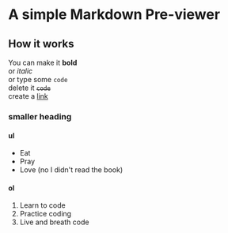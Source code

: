 A simple Markdown Pre-viewer
=====
How it works
-----
You can make it **bold**  
or *italic*  
or type some `code`  
delete it ~~`code`~~  
create a [link](http://blahblahblah.com)
### smaller heading
#### ul
* Eat
* Pray
* Love (no I didn't read the book)

#### ol
1. Learn to code
2. Practice coding
3. Live and breath code
